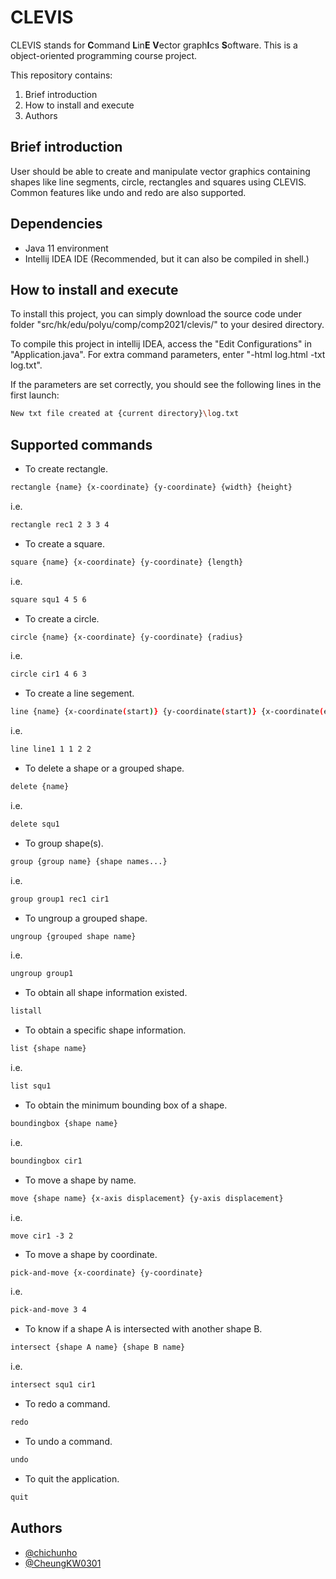 # CLEVIS

CLEVIS stands for **C**ommand **L**in**E** 
**V**ector graph**I**cs **S**oftware. 
This is a object-oriented programming course project.

This repository contains:
1. Brief introduction
2. How to install and execute
2. Authors

## Brief introduction

User should be able to create and manipulate vector graphics containing shapes like line segments, circle, rectangles and squares using CLEVIS.
Common features like undo and redo are also supported.


## Dependencies

- Java 11 environment
- Intellij IDEA IDE (Recommended, but it can also be compiled in shell.)
## How to install and execute

To install this project, you can simply download the source code 
under folder "src/hk/edu/polyu/comp/comp2021/clevis/"
to your desired directory.

To compile this project in intellij IDEA,
access the "Edit Configurations" in "Application.java".
For extra command parameters, enter
"-html log.html -txt log.txt".

If the parameters are set correctly, you should see the following lines
in the first launch:
```sh
New txt file created at {current directory}\log.txt
```

## Supported commands

- To create rectangle.
```sh
rectangle {name} {x-coordinate} {y-coordinate} {width} {height}
```
i.e.
```sh
rectangle rec1 2 3 3 4
```

- To create a square.
```sh
square {name} {x-coordinate} {y-coordinate} {length}
```
i.e.
```sh
square squ1 4 5 6
```

- To create a circle.
```sh
circle {name} {x-coordinate} {y-coordinate} {radius}
```
i.e.
```sh
circle cir1 4 6 3
```

- To create a line segement.
```sh
line {name} {x-coordinate(start)} {y-coordinate(start)} {x-coordinate(end)} {y-coordinate(end)}
```
i.e.
```sh
line line1 1 1 2 2
```

- To delete a shape or a grouped shape.
```sh
delete {name}
```
i.e.
```sh
delete squ1
```

- To group shape(s).
```sh
group {group name} {shape names...}
```
i.e.
```sh
group group1 rec1 cir1
```

- To ungroup a grouped shape.
```sh
ungroup {grouped shape name}
```
i.e.
```sh
ungroup group1
```

- To obtain all shape information existed.
```sh
listall
```

- To obtain a specific shape information.
```sh
list {shape name}
```
i.e.
```sh
list squ1
```

- To obtain the minimum bounding box of a shape.
```sh
boundingbox {shape name}
```
i.e.
```sh
boundingbox cir1
```

- To move a shape by name.
```sh
move {shape name} {x-axis displacement} {y-axis displacement}
```
i.e.
```
move cir1 -3 2
```

- To move a shape by coordinate.
```sh
pick-and-move {x-coordinate} {y-coordinate}
```
i.e.
```sh
pick-and-move 3 4
```

- To know if a shape A is intersected with another shape B.
```sh
intersect {shape A name} {shape B name}
```
i.e.
```sh
intersect squ1 cir1
```

- To redo a command.
```sh
redo
```

- To undo a command.
```sh
undo
```

- To quit the application.
```sh
quit
```


## Authors

- [@chichunho](https://github.com/chichunho)
- [@CheungKW0301](https://github.com/CheungKW0301)


